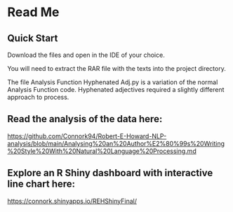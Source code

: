 # Read Me


## Quick Start
Download the files and open in the IDE of your choice.

You will need to extract the RAR file with the texts into the project directory.

The file Analysis Function Hyphenated Adj.py is a variation of the normal Analysis Function code. Hyphenated adjectives required a slightly different approach to process.

## Read the analysis of the data here:
https://github.com/Connork94/Robert-E-Howard-NLP-analysis/blob/main/Analysing%20an%20Author%E2%80%99s%20Writing%20Style%20With%20Natural%20Language%20Processing.md

## Explore an R Shiny dashboard with interactive line chart here:
https://connork.shinyapps.io/REHShinyFinal/


